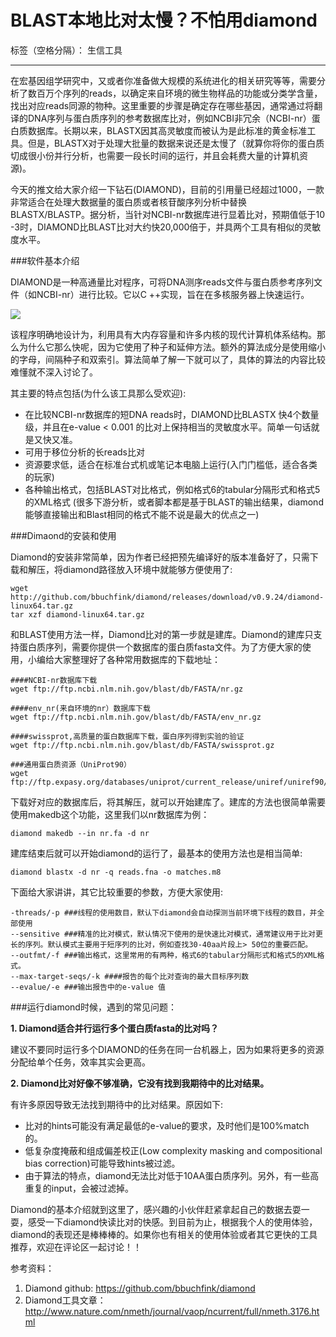 # BLAST本地比对太慢？不怕用diamond

标签（空格分隔）： 生信工具

---

在宏基因组学研究中，又或者你准备做大规模的系统进化的相关研究等等，需要分析了数百万个序列的reads，以确定来自环境的微生物样品的功能或分类学含量，找出对应reads同源的物种。这里重要的步骤是确定存在哪些基因，通常通过将翻译的DNA序列与蛋白质序列的参考数据库比对，例如NCBI非冗余（NCBI-nr）蛋白质数据库。长期以来，BLASTX因其高灵敏度而被认为是此标准的黄金标准工具。但是，BLASTX对于处理大批量的数据来说还是太慢了（就算你将你的蛋白质切成很小份并行分析，也需要一段长时间的运行，并且会耗费大量的计算机资源)。

今天的推文给大家介绍一下钻石(DIAMOND)，目前的引用量已经超过1000，一款非常适合在处理大数据量的蛋白质或者核苷酸序列分析中替换BLASTX/BLASTP。据分析，当针对NCBI-nr数据库进行显着比对，预期值低于10 -3时，DIAMOND比BLAST比对大约快20,000倍于，并具两个工具有相似的灵敏度水平。



###软件基本介绍

DIAMOND是一种高通量比对程序，可将DNA测序reads文件与蛋白质参考序列文件（如NCBI-nr）进行比较。它以C ++实现，旨在在多核服务器上快速运行。

![][2]


该程序明确地设计为，利用具有大内存容量和许多内核的现代计算机体系结构。那么为什么它那么快呢，因为它使用了种子和延伸方法。额外的算法成分是使用缩小的字母，间隔种子和双索引。算法简单了解一下就可以了，具体的算法的内容比较难懂就不深入讨论了。


其主要的特点包括(为什么该工具那么受欢迎):

 - 在比较NCBI-nr数据库的短DNA reads时，DIAMOND比BLASTX 快4个数量级，并且在e-value < 0.001 的比对上保持相当的灵敏度水平。简单一句话就是又快又准。
 - 可用于移位分析的长reads比对
 - 资源要求低，适合在标准台式机或笔记本电脑上运行(入门门槛低，适合各类的玩家)
 - 各种输出格式，包括BLAST对比格式，例如格式6的tabular分隔形式和格式5的XML格式 (很多下游分析，或者脚本都是基于BLAST的输出结果，diamond能够直接输出和Blast相同的格式不能不说是最大的优点之一)


###Dimaond的安装和使用

Diamond的安装非常简单，因为作者已经把预先编译好的版本准备好了，只需下载和解压，将diamond路径放入环境中就能够方便使用了:

```
wget http://github.com/bbuchfink/diamond/releases/download/v0.9.24/diamond-linux64.tar.gz
tar xzf diamond-linux64.tar.gz
```

和BLAST使用方法一样，Diamond比对的第一步就是建库。Diamond的建库只支持蛋白质序列，需要你提供一个数据库的蛋白质fasta文件。为了方便大家的使用，小编给大家整理好了各种常用数据库的下载地址：

```
####NCBI-nr数据库下载
wget ftp://ftp.ncbi.nlm.nih.gov/blast/db/FASTA/nr.gz

####env_nr(来自环境的nr）数据库下载
wget ftp://ftp.ncbi.nlm.nih.gov/blast/db/FASTA/env_nr.gz

####swissprot,高质量的蛋白数据库下载，蛋白序列得到实验的验证
wget ftp://ftp.ncbi.nlm.nih.gov/blast/db/FASTA/swissprot.gz

###通用蛋白质资源（UniProt90）
wget ftp://ftp.expasy.org/databases/uniprot/current_release/uniref/uniref90/uniref90.fasta.gz

```
下载好对应的数据库后，将其解压，就可以开始建库了。建库的方法也很简单需要使用makedb这个功能，这里我们以nr数据库为例：

```
diamond makedb --in nr.fa -d nr
```

建库结束后就可以开始diamond的运行了，最基本的使用方法也是相当简单:

```
diamond blastx -d nr -q reads.fna -o matches.m8
```

下面给大家讲讲，其它比较重要的参数，方便大家使用:

```
-threads/-p ###线程的使用数目，默认下diamond会自动探测当前环境下线程的数目，并全部使用
--sensitive ###精准的比对模式，默认情况下使用的是快速比对模式，通常建议用于比对更长的序列。默认模式主要用于短序列的比对，例如查找30-40aa片段上> 50位的重要匹配。
--outfmt/-f ###输出格式，这里常用的有两种，格式6的tabular分隔形式和格式5的XML格式。
--max-target-seqs/-k ####报告的每个比对查询的最大目标序列数
--evalue/-e ###输出报告中的e-value 值
```


###运行diamond时候，遇到的常见问题：

 **1. Diamond适合并行运行多个蛋白质fasta的比对吗？**


建议不要同时运行多个DIAMOND的任务在同一台机器上，因为如果将更多的资源分配给单个任务，效率其实会更高。


**2. Diamond比对好像不够准确，它没有找到我期待中的比对结果。**


有许多原因导致无法找到期待中的比对结果。原因如下:

 - 比对的hints可能没有满足最低的e-value的要求，及时他们是100%match的。
 - 低复杂度掩蔽和组成偏差校正(Low complexity masking and compositional bias correction)可能导致hints被过滤。
 - 由于算法的特点，diamond无法比对低于10AA蛋白质序列。另外，有一些高重复的input，会被过滤掉。

Diamond的基本介绍就到这里了，感兴趣的小伙伴赶紧拿起自己的数据去耍一耍，感受一下diamond快读比对的快感。到目前为止，根据我个人的使用体验，diamond的表现还是棒棒棒的。如果你也有相关的使用体验或者其它更快的工具推荐，欢迎在评论区一起讨论！！
 
参考资料：
1. Diamond github: https://github.com/bbuchfink/diamond
2. Diamond工具文章：http://www.nature.com/nmeth/journal/vaop/ncurrent/full/nmeth.3176.html 
 
  [1]: https://www.carats.io/wp-content/themes/crypterio/assets/images/DPA.png
  [2]: https://media.nature.com/lw926/nature-assets/nmeth/journal/v12/n1/images/nmeth.3176-F1.jpg